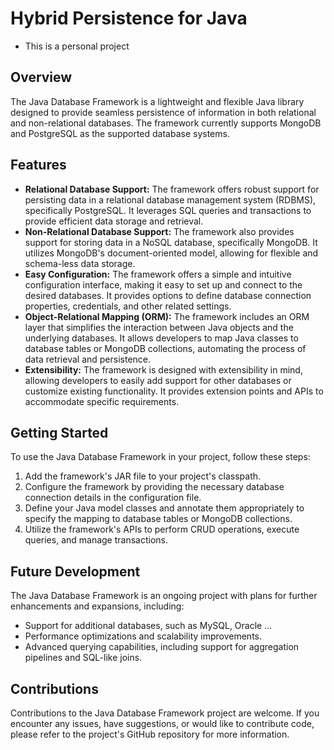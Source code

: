 # Hybrid Persistence for Java
- This is a personal project

## Overview
The Java Database Framework is a lightweight and flexible Java library designed to provide seamless persistence of information in both relational and non-relational databases. The framework currently supports MongoDB and PostgreSQL as the supported database systems.

## Features
- **Relational Database Support:** The framework offers robust support for persisting data in a relational database management system (RDBMS), specifically PostgreSQL. It leverages SQL queries and transactions to provide efficient data storage and retrieval.
- **Non-Relational Database Support:** The framework also provides support for storing data in a NoSQL database, specifically MongoDB. It utilizes MongoDB's document-oriented model, allowing for flexible and schema-less data storage.
- **Easy Configuration:** The framework offers a simple and intuitive configuration interface, making it easy to set up and connect to the desired databases. It provides options to define database connection properties, credentials, and other related settings.
- **Object-Relational Mapping (ORM):** The framework includes an ORM layer that simplifies the interaction between Java objects and the underlying databases. It allows developers to map Java classes to database tables or MongoDB collections, automating the process of data retrieval and persistence.
- **Extensibility:** The framework is designed with extensibility in mind, allowing developers to easily add support for other databases or customize existing functionality. It provides extension points and APIs to accommodate specific requirements.

## Getting Started
To use the Java Database Framework in your project, follow these steps:
1. Add the framework's JAR file to your project's classpath.
2. Configure the framework by providing the necessary database connection details in the configuration file.
3. Define your Java model classes and annotate them appropriately to specify the mapping to database tables or MongoDB collections.
4. Utilize the framework's APIs to perform CRUD operations, execute queries, and manage transactions.

## Future Development
The Java Database Framework is an ongoing project with plans for further enhancements and expansions, including:
- Support for additional databases, such as MySQL, Oracle ...
- Performance optimizations and scalability improvements.
- Advanced querying capabilities, including support for aggregation pipelines and SQL-like joins.

## Contributions
Contributions to the Java Database Framework project are welcome. If you encounter any issues, have suggestions, or would like to contribute code, please refer to the project's GitHub repository for more information.